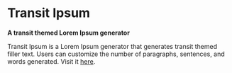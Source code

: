 # Transit Ipsum 
**A transit themed Lorem Ipsum generator**

Transit Ipsum is a Lorem Ipsum generator that generates transit themed filler text. Users can customize the number of paragraphs, sentences, and words generated. 
Visit it [here](https://boringem.github.io/transit-ipsum/).
